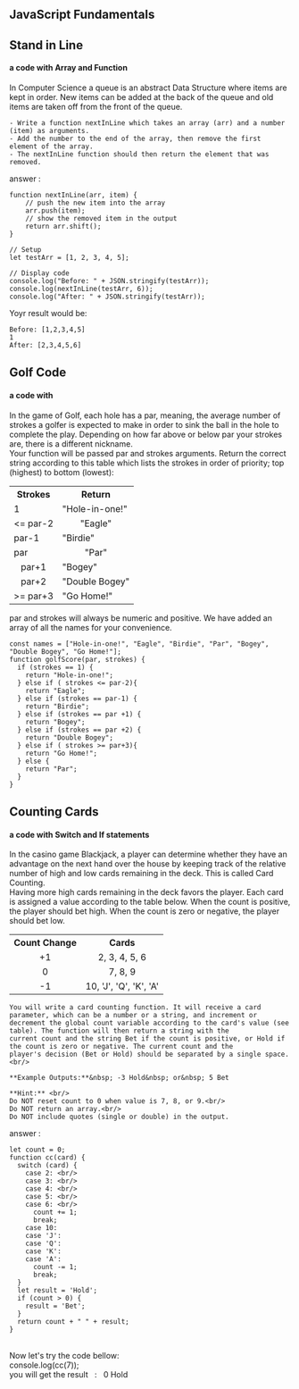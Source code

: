 ## JavaScript Fundamentals

## Stand in Line
#### a code with Array and Function
In Computer Science a queue is an abstract Data Structure where items are kept in order. New items can be added at the back of the queue and old items are taken off from the front of the queue. <br/>
```
- Write a function nextInLine which takes an array (arr) and a number (item) as arguments.
- Add the number to the end of the array, then remove the first element of the array.
- The nextInLine function should then return the element that was removed.
```
answer : 

```
function nextInLine(arr, item) {
    // push the new item into the array
    arr.push(item);
    // show the removed item in the output
    return arr.shift();
}

// Setup
let testArr = [1, 2, 3, 4, 5];

// Display code
console.log("Before: " + JSON.stringify(testArr));
console.log(nextInLine(testArr, 6));
console.log("After: " + JSON.stringify(testArr));
```
Yoyr result would be:
```
Before: [1,2,3,4,5]
1
After: [2,3,4,5,6]
```

## Golf Code
#### a code with 
In the game of Golf, each hole has a par, meaning, the average number of strokes a golfer is expected to make in order to sink the ball in the hole to complete the play. Depending on how far above or below par your strokes are, there is a different nickname.<br/>
Your function will be passed par and strokes arguments. Return the correct string according to this table which lists the strokes in order of priority; top (highest) to bottom (lowest):
<table>
  <tr>
    <th>Strokes</th>
    <th>Return</th>
  </tr>
  <tr>
    <td>1</td>
    <td>"Hole-in-one!"</td>
  </tr>
  <tr align='center'>
    <td> <= par-2</td>
    <td>"Eagle"</td>
  </tr>
  <tr>
    <td>par-1</td>
    <td>"Birdie"</td>
  </tr>
  <tr>
    <td>par</td>
    <td align='center'>"Par"</td>
  </tr>
  <tr>
      <td align='center'>par+1</td>
      <td>"Bogey"</td>
  </tr>
  <tr>
      <td align='center'>par+2</td>
      <td>"Double Bogey"</td>
  </tr>
  <tr>
      <td align='center'> >= par+3 </td>
      <td>"Go Home!" </td>
  </tr>
      
</table> 	

par and strokes will always be numeric and positive. We have added an array of all the names for your convenience.

```
const names = ["Hole-in-one!", "Eagle", "Birdie", "Par", "Bogey", "Double Bogey", "Go Home!"];
function golfScore(par, strokes) {
  if (strokes == 1) {
    return "Hole-in-one!";
  } else if ( strokes <= par-2){
    return "Eagle";
  } else if (strokes == par-1) {
    return "Birdie";
  } else if (strokes == par +1) {
    return "Bogey";
  } else if (strokes == par +2) {
    return "Double Bogey";
  } else if ( strokes >= par+3){
    return "Go Home!";
  } else {
    return "Par";
  }
}
```

## Counting Cards
#### a code with Switch and If statements
In the casino game Blackjack, a player can determine whether they have an advantage on the next hand over the house by keeping track of the relative number of high and low cards remaining in the deck. This is called Card Counting. <br/>
Having more high cards remaining in the deck favors the player. Each card is assigned a value according to the table below. When the count is positive, the player should bet high. When the count is zero or negative, the player should bet low.<br/>
<table>
  <tr>
    <th>Count Change</th>
    <th >Cards</th>
  </tr>
  <tr>
    <td align='center'>+1</td>
    <td align='center'>2, 3, 4, 5, 6</td>
  </tr>
  <tr>
    <td align='center'>0</td>
    <td align='center'>7, 8, 9</td>
  </tr>
    <tr>
    <td align='center'>-1</td>
    <td align='center'>10, 'J', 'Q', 'K', 'A'</td>
  </tr>
</table> 	            

```
You will write a card counting function. It will receive a card parameter, which can be a number or a string, and increment or 
decrement the global count variable according to the card's value (see table). The function will then return a string with the 
current count and the string Bet if the count is positive, or Hold if the count is zero or negative. The current count and the 
player's decision (Bet or Hold) should be separated by a single space. <br/>

**Example Outputs:**&nbsp; -3 Hold&nbsp; or&nbsp; 5 Bet 

**Hint:** <br/>
Do NOT reset count to 0 when value is 7, 8, or 9.<br/>
Do NOT return an array.<br/>
Do NOT include quotes (single or double) in the output.
```
answer :
```
let count = 0; 
function cc(card) { 
  switch (card) { 
    case 2: <br/>
    case 3: <br/>
    case 4: <br/>
    case 5: <br/>
    case 6: <br/>
      count += 1; 
      break; 
    case 10: 
    case 'J': 
    case 'Q': 
    case 'K': 
    case 'A': 
      count -= 1; 
      break; 
  } 
  let result = 'Hold'; 
  if (count > 0) { 
    result = 'Bet'; 
  } 
  return count + " " + result;
}
```
<br/>
Now let's try the code bellow:  <br/>
console.log(cc(7)); 
<br/>
you will get the result &nbsp; : &nbsp;  0 Hold

<br/>


